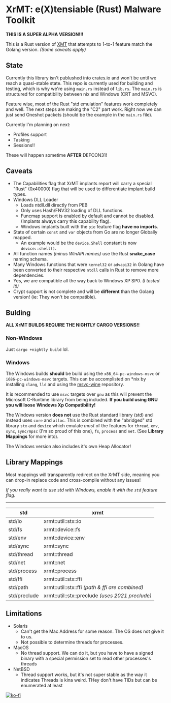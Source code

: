 # XrMT: e(X)tensiable (Rust) Malware Toolkit

**THIS IS A SUPER ALPHA VERSION!!!**

This is a Rust version of [XMT](https://github.com/iDigitalFlame/xmt) that attempts
to 1-to-1 feature match the Golang version. _(Some caveats apply)_

## State

Currently this library isn't publushed into crates.io and won't be until we reach
a quasi-stable state. This repo is currently used for building and testing, which
is why we're using `main.rs` instead of `lib.rs`. The `main.rs` is structured for
compatibility between nix and Windows (CRT and MSVC).

Feature wise, most of the Rust "std emulation" features work completely and well.
The next steps are making the "C2" part work. Right now we can just send Oneshot
packets (should be the example in the `main.rs` file).

Currently I'm planning on next:

- Profiles support
- Tasking
- Sessions!!

These will happen sometime **AFTER** DEFCON31!

## Caveats

- The Capabilities flag that XrMT implants report will carry a special "Rust" (0x40000)
  flag that will be used to differentiate implant build types.
- Windows DLL Loader
  - Loads ntdll.dll directly from PEB
  - Only uses Hash/FNV32 loading of DLL functions.
  - Funcmap support is enabled by default and cannot be disabled. (Implants always
    carry this capability flag).
  - Windows implants built with the `pie` feature flag **have no imports**.
- State of certain `const` and `var` objects from Go are no longer Globally mapped.
  - An example would be the `device.Shell` constant is now `device::shell()`.
- All function names _(minus WinAPI names)_ use the Rust **snake_case** naming schema.
- Many Windows functions that were `kernel32` or `advapi32` in Golang have been converted
  to their respective `ntdll` calls in Rust to remove more dependencies.
- Yes, we are compatible all the way back to Windows XP SP0. _(I tested it!)_
- Crypt support is not complete and will be **different** than the Golang version! (ie:
  They won't be compatible).

## Bulding

**ALL XrMT BUILDS REQUIRE THE NIGHTLY CARGO VERSIONS!!**

### Non-Windows

Just `cargo +nightly build` lol.

### Windows

The Windows builds **should** be build using the `x86_64-pc-windows-msvc` or
`i686-pc-windows-msvc` targets. This can be accomplisted on *nix by installing
`clang`, `lld` and using the [msvc-wine](https://github.com/mstorsjo/msvc-wine)
repository.

It is recommended to use `msvc` targets over `gnu` as this will prevent the Microsoft
C-Runtime library from being included. **If you build using GNU you will loose**
**Windows Xp Compatibility!**

The Windows version **does not** use the Rust standard library (std) and instead uses
`core` and `alloc`. This is combined with the "abridged" std library `stx` and `device`
which emulate _most_ of the features for `thread`, `env`, `sync`, `sync/mpsc` (I'm so
proud of this one), `fs`,
`process` and `net`. (See **Library Mappings** for more into).

The Windows version also includes it's own Heap Allocator!

## Library Mappings

Most mappings will transparently redirect on the XrMT side, meaning you can drop-in
replace code and cross-compile without any issues!

_If you really want to use std with Windows, enable it with the `std` feature flag._

-------------------------------------------------------------------
| std          | xrmt                                             |
|--------------|--------------------------------------------------|
| std/io       | xrmt::util::stx::io                              |
| std/fs       | xrmt::device::fs                                 |
| std/env      | xrmt::device::env                                |
| std/sync     | xrmt::sync                                       |
| std/thread   | xrmt::thread                                     |
| std/net      | xrmt::net                                        |
| std/process  | xrmt::process                                    |
| std/ffi      | xrmt::util::stx::ffi                             |
| std/path     | xrmt::util::stx::ffi _(path & ffi are combined)_ |
| std/preclude | xrmt::util::stx::preclude _(uses 2021 preclude)_ |

## Limitations

- Solaris
  - Can't get the Mac Address for some reason. The OS does not give it to us.
  - Not possible to determine threads for processes.
- MacOS
  - No thread support. We can do it, but you have to have a signed binary with a
    special permission set to read other processes's threads
- NetBSD
  - Thread support works, but it's not super stable as the way it indicates
    Threads is kina weird. THey don't have TIDs but can be enumerated at least

[![ko-fi](https://ko-fi.com/img/githubbutton_sm.svg)](https://ko-fi.com/Z8Z4121TDS)
